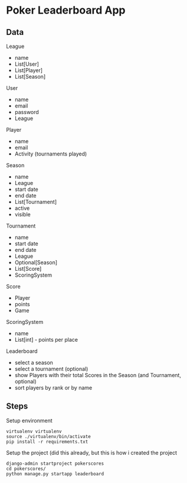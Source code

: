 # Poker Leaderboard App

## Data

League
 - name
 - List[User]
 - List[Player]
 - List[Season]
 
User
 - name
 - email
 - password
 - League
 
Player
 - name
 - email
 - Activity (tournaments played)
 
Season
 - name
 - League
 - start date
 - end date
 - List[Tournament]
 - active
 - visible
 
Tournament
 - name
 - start date
 - end date
 - League
 - Optional[Season]
 - List[Score]
 - ScoringSystem
 
Score
 - Player
 - points
 - Game
 
ScoringSystem
 - name
 - List[int] - points per place

Leaderboard
 - select a season
 - select a tournament (optional)
 - show Players with their total Scores in the Season (and Tournament, optional)
 - sort players by rank or by name

## Steps

Setup environment

``` shell
virtualenv virtualenv
source ./virtualenv/bin/activate
pip install -r requirements.txt
```

Setup the project (did this already, but this is how i created the project

``` shell
django-admin startproject pokerscores
cd pokerscores/
python manage.py startapp leaderboard
```
